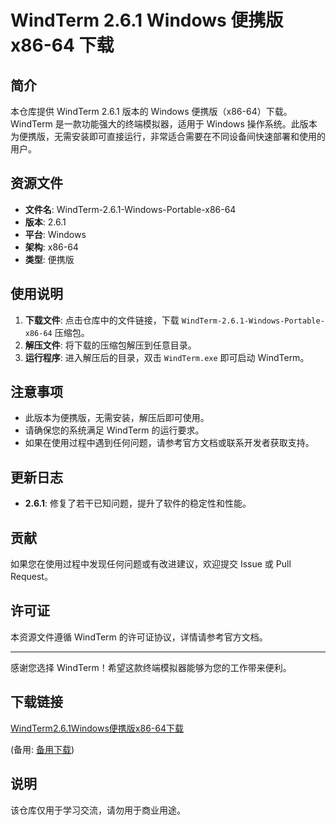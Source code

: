 # WindTerm 2.6.1 Windows 便携版 x86-64 下载

## 简介

本仓库提供 WindTerm 2.6.1 版本的 Windows 便携版（x86-64）下载。WindTerm 是一款功能强大的终端模拟器，适用于 Windows 操作系统。此版本为便携版，无需安装即可直接运行，非常适合需要在不同设备间快速部署和使用的用户。

## 资源文件

- **文件名**: WindTerm-2.6.1-Windows-Portable-x86-64
- **版本**: 2.6.1
- **平台**: Windows
- **架构**: x86-64
- **类型**: 便携版

## 使用说明

1. **下载文件**: 点击仓库中的文件链接，下载 `WindTerm-2.6.1-Windows-Portable-x86-64` 压缩包。
2. **解压文件**: 将下载的压缩包解压到任意目录。
3. **运行程序**: 进入解压后的目录，双击 `WindTerm.exe` 即可启动 WindTerm。

## 注意事项

- 此版本为便携版，无需安装，解压后即可使用。
- 请确保您的系统满足 WindTerm 的运行要求。
- 如果在使用过程中遇到任何问题，请参考官方文档或联系开发者获取支持。

## 更新日志

- **2.6.1**: 修复了若干已知问题，提升了软件的稳定性和性能。

## 贡献

如果您在使用过程中发现任何问题或有改进建议，欢迎提交 Issue 或 Pull Request。

## 许可证

本资源文件遵循 WindTerm 的许可证协议，详情请参考官方文档。

---

感谢您选择 WindTerm！希望这款终端模拟器能够为您的工作带来便利。

## 下载链接
[WindTerm2.6.1Windows便携版x86-64下载](https://pan.quark.cn/s/55fb45c7b978) 

(备用: [备用下载](https://pan.baidu.com/s/1nGZDCjBrfT6IE7CL4aeMag?pwd=1234))

## 说明

该仓库仅用于学习交流，请勿用于商业用途。
